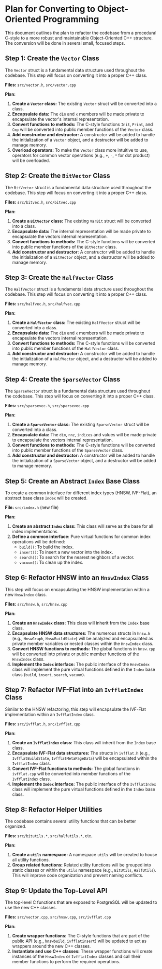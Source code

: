 # Plan for Converting to Object-Oriented Programming

This document outlines the plan to refactor the codebase from a procedural C-style to a more robust and maintainable Object-Oriented C++ structure. The conversion will be done in several small, focused steps.

## Step 1: Create the `Vector` Class

The `Vector` struct is a fundamental data structure used throughout the codebase. This step will focus on converting it into a proper C++ class.

**Files:** `src/vector.h`, `src/vector.cpp`

**Plan:**

1.  **Create a `Vector` class:** The existing `Vector` struct will be converted into a class.
2.  **Encapsulate data:** The `dim` and `x` members will be made private to encapsulate the vector's internal representation.
3.  **Convert functions to methods:** The C-style functions `Init`, `Print`, and `Cmp` will be converted into public member functions of the `Vector` class.
4.  **Add constructor and destructor:** A constructor will be added to handle the initialization of a `Vector` object, and a destructor will be added to manage memory.
5.  **Overload operators:** To make the `Vector` class more intuitive to use, operators for common vector operations (e.g., `+`, `-`, `*` for dot product) will be overloaded.


## Step 2: Create the `BitVector` Class

The `BitVector` struct is a fundamental data structure used throughout the codebase. This step will focus on converting it into a proper C++ class.

**Files:** `src/bitvec.h`, `src/bitvec.cpp`

**Plan:**

1.  **Create a `BitVector` class:** The existing `VarBit` struct will be converted into a class.
2.  **Encapsulate data:** The internal representation will be made private to encapsulate the vectors internal representation.
3.  **Convert functions to methods:** The C-style functions will be converted into public member functions of the `BitVector` class.
4.  **Add constructor and destructor:** A constructor will be added to handle the initialization of a `BitVector` object, and a destructor will be added to manage memory.

## Step 3: Create the `HalfVector` Class

The `HalfVector` struct is a fundamental data structure used throughout the codebase. This step will focus on converting it into a proper C++ class.

**Files:** `src/halfvec.h`, `src/halfvec.cpp`

**Plan:**

1.  **Create a `HalfVector` class:** The existing `HalfVector` struct will be converted into a class.
2.  **Encapsulate data:** The `dim` and `x` members will be made private to encapsulate the vectors internal representation.
3.  **Convert functions to methods:** The C-style functions will be converted into public member functions of the `HalfVector` class.
4.  **Add constructor and destructor:** A constructor will be added to handle the initialization of a `HalfVector` object, and a destructor will be added to manage memory.

## Step 4: Create the `SparseVector` Class

The `SparseVector` struct is a fundamental data structure used throughout the codebase. This step will focus on converting it into a proper C++ class.

**Files:** `src/sparsevec.h`, `src/sparsevec.cpp`

**Plan:**

1.  **Create a `SparseVector` class:** The existing `SparseVector` struct will be converted into a class.
2.  **Encapsulate data:** The `dim`, `nnz`, `indices` and values will be made private to encapsulate the vectors internal representation.
3.  **Convert functions to methods:** The C-style functions will be converted into public member functions of the `SparseVector` class.
4.  **Add constructor and destructor:** A constructor will be added to handle the initialization of a `SparseVector` object, and a destructor will be added to manage memory.
## Step 5: Create an Abstract `Index` Base Class

To create a common interface for different index types (HNSW, IVF-Flat), an abstract base class `Index` will be created.

**File:** `src/index.h` (new file)

**Plan:**

1.  **Create an abstract `Index` class:** This class will serve as the base for all index implementations.
2.  **Define a common interface:** Pure virtual functions for common index operations will be defined:
    *   `build()`: To build the index.
    *   `insert()`: To insert a new vector into the index.
    *   `search()`: To search for the nearest neighbors of a vector.
    *   `vacuum()`: To clean up the index.

## Step 6: Refactor HNSW into an `HnswIndex` Class

This step will focus on encapsulating the HNSW implementation within a new `HnswIndex` class.

**Files:** `src/hnsw.h`, `src/hnsw.cpp`

**Plan:**

1.  **Create an `HnswIndex` class:** This class will inherit from the `Index` base class.
2.  **Encapsulate HNSW data structures:** The numerous structs in `hnsw.h` (e.g., `HnswGraph`, `HnswBuildState`) will be analyzed and encapsulated as private member variables or nested classes within the `HnswIndex` class.
3.  **Convert HNSW functions to methods:** The global functions in `hnsw.cpp` will be converted into private or public member functions of the `HnswIndex` class.
4.  **Implement the `Index` interface:** The public interface of the `HnswIndex` class will implement the pure virtual functions defined in the `Index` base class (`build`, `insert`, `search`, `vacuum`).

## Step 7: Refactor IVF-Flat into an `IvfflatIndex` Class

Similar to the HNSW refactoring, this step will encapsulate the IVF-Flat implementation within an `IvfflatIndex` class.

**Files:** `src/ivfflat.h`, `src/ivfflat.cpp`

**Plan:**

1.  **Create an `IvfflatIndex` class:** This class will inherit from the `Index` base class.
2.  **Encapsulate IVF-Flat data structures:** The structs in `ivfflat.h` (e.g., `IvfflatBuildState`, `IvfflatMetaPageData`) will be encapsulated within the `IvfflatIndex` class.
3.  **Convert IVF-Flat functions to methods:** The global functions in `ivfflat.cpp` will be converted into member functions of the `IvfflatIndex` class.
4.  **Implement the `Index` interface:** The public interface of the `IvfflatIndex` class will implement the pure virtual functions defined in the `Index` base class.

## Step 8: Refactor Helper Utilities

The codebase contains several utility functions that can be better organized.

**Files:** `src/bitutils.*`, `src/halfutils.*`, etc.

**Plan:**

1.  **Create a `utils` namespace:** A namespace `utils` will be created to house all utility functions.
2.  **Group related functions:** Related utility functions will be grouped into static classes or within the `utils` namespace (e.g., `BitUtils`, `HalfUtils`). This will improve code organization and prevent naming conflicts.

## Step 9: Update the Top-Level API

The top-level C functions that are exposed to PostgreSQL will be updated to use the new C++ classes.

**Files:** `src/vector.cpp`, `src/hnsw.cpp`, `src/ivfflat.cpp`

**Plan:**

1.  **Create wrapper functions:** The C-style functions that are part of the public API (e.g., `hnswbuild`, `ivfflatinsert`) will be updated to act as wrappers around the new C++ classes.
2.  **Instantiate and use C++ classes:** These wrapper functions will create instances of the `HnswIndex` or `IvfflatIndex` classes and call their member functions to perform the required operations.
